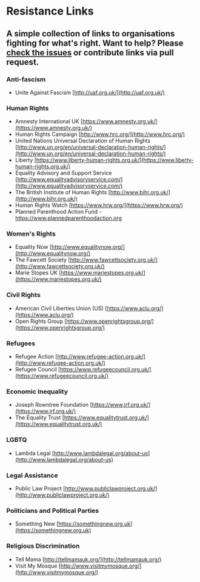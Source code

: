 # Resistance Links

## A simple collection of links to organisations fighting for what's right. Want to help? Please [check the issues](https://github.com/gazaston/resistancelinks/issues) or contribute links via pull request. 

### Anti-fascism
- Unite Against Fascism [http://uaf.org.uk/](http://uaf.org.uk/)

### Human Rights
- Amnesty International UK [https://www.amnesty.org.uk/](https://www.amnesty.org.uk/)
- Human Rights Campaign [http://www.hrc.org/](http://www.hrc.org/)
- United Nations Universal Declaration of Human Rights [http://www.un.org/en/universal-declaration-human-rights/](http://www.un.org/en/universal-declaration-human-rights/)
- Liberty [https://www.liberty-human-rights.org.uk/](https://www.liberty-human-rights.org.uk/)
- Equality Advisory and Support Service [http://www.equalityadvisoryservice.com/](http://www.equalityadvisoryservice.com/)
- The British Institute of Human Rights [http://www.bihr.org.uk/](http://www.bihr.org.uk/)
- Human Rights Watch [https://www.hrw.org/](https://www.hrw.org/)
- Planned Parenthood Action Fund - https://www.plannedparenthoodaction.org

### Women's Rights
- Equality Now [http://www.equalitynow.org/](http://www.equalitynow.org/)
- The Fawcett Society [http://www.fawcettsociety.org.uk/](http://www.fawcettsociety.org.uk/)
- Marie Stopes UK [https://www.mariestopes.org.uk/](https://www.mariestopes.org.uk/)

### Civil Rights
- American Civil Liberties Union (US) [https://www.aclu.org/](https://www.aclu.org/)
- Open Rights Group [https://www.openrightsgroup.org/](https://www.openrightsgroup.org/)

### Refugees
- Refugee Action [http://www.refugee-action.org.uk/](http://www.refugee-action.org.uk/)
- Refugee Council [https://www.refugeecouncil.org.uk/](https://www.refugeecouncil.org.uk/)

### Economic Inequality
- Joseph Rowntree Foundation [https://www.jrf.org.uk/](https://www.jrf.org.uk/)
- The Equality Trust [https://www.equalitytrust.org.uk/](https://www.equalitytrust.org.uk/)

### LGBTQ
- Lambda Legal [http://www.lambdalegal.org/about-us](http://www.lambdalegal.org/about-us)

### Legal Assistance
- Public Law Project [http://www.publiclawproject.org.uk/](http://www.publiclawproject.org.uk/)

### Politicians and Political Parties
- Something New [https://somethingnew.org.uk](https://somethingnew.org.uk)

### Religious Discrimination
- Tell Mama [http://tellmamauk.org/](http://tellmamauk.org/)
- Visit My Mosque [http://www.visitmymosque.org/](http://www.visitmymosque.org/)

